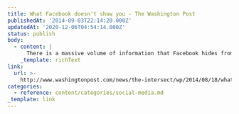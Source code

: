 ```yaml
---
title: What Facebook doesn't show you - The Washington Post
publishedAt: '2014-09-03T22:14:20.000Z'
updatedAt: '2020-12-06T04:54:14.000Z'
status: publish
body:
  - content: |
      There is a massive volume of information that Facebook hides from you.
    _template: richText
link:
  url: >-
    http://www.washingtonpost.com/news/the-intersect/wp/2014/08/18/what-facebook-doesnt-show-you/
categories:
  - reference: content/categories/social-media.md
_template: link
---
```



